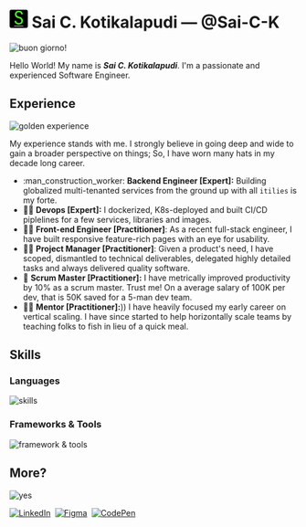 # ![logo](img/logo32.png) Sai C. Kotikalapudi &mdash; @Sai-C-K

![buon giorno!](https://media.tenor.com/t0Fpx0elmwcAAAAC/giorno-giorno-giovanna.gif)

Hello World! My name is ***Sai C. Kotikalapudi***. I'm a passionate and experienced Software Engineer. 

## Experience 

![golden experience](https://media.tenor.com/274j_RLtt6UAAAAC/giorno-gold-experience.gif)

My experience stands with me. I strongly believe in going deep and wide to gain a broader perspective on things; So, I have worn many hats in my decade long  career.

- :man_construction_worker: **Backend Engineer [Expert]:** Building globalized multi-tenanted services from the ground up with all `itilies` is my forte.
- :man_factory_worker: **Devops [Expert]:** I dockerized, K8s-deployed and built CI/CD piplelines for a few services, libraries and images. 
- :man_artist: **Front-end Engineer [Practitioner]**:  As a recent full-stack engineer, I have built responsive feature-rich pages with an eye for usability.
- :male_detective: **Project Manager [Practitioner]**: Given a product's need, I have scoped, dismantled to technical deliverables, delegated highly detailed tasks and always delivered quality software.
- :guard: **Scrum Master [Practitioner]:** I have metrically improved productivity by 10% as a scrum master. Trust me! On a average salary of 100K per dev, that is 50K saved for a 5-man dev team.
- :farmer: **Mentor [Practitioner]:**)) I have heavily focused my early career on vertical scaling. I have since started to help horizontally scale teams by teaching folks to fish in lieu of a quick meal.

## Skills

### Languages

![skills](https://skillicons.dev/icons?i=java,kotlin,ruby,python,javascript,ts,html,css,bash&perline=4)

### Frameworks & Tools
![framework & tools](https://skillicons.dev/icons?i=idea,spring,rails,gradle,figma,react,tailwind,jenkins,mysql,redis,docker,kubernetes,postman&perline=4)

## More?

![yes](https://media.tenor.com/qOG4OEr9rFcAAAAC/jojos-bizarre-adventures-jotaro.gif)

[![LinkedIn](https://skillicons.dev/icons?i=linkedin)](https://www.linkedin.com/in/SaiCK)&nbsp;&nbsp;[![Figma](https://skillicons.dev/icons?i=figma)](https://www.figma.com/@saick)&nbsp;&nbsp;[![CodePen](https://skillicons.dev/icons?i=codepen)](https://codepen.io/sai-c-k)


